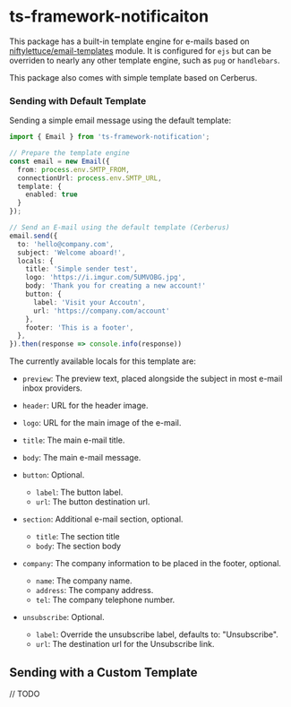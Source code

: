 # ts-framework-notificaiton

This package has a built-in template engine for e-mails based on [niftylettuce/email-templates](https://github.com/niftylettuce/email-templates) module.
It is configured for `ejs` but can be overriden to nearly any other template engine, such as `pug` or `handlebars`.

This package also comes with simple template based on Cerberus.

### Sending with Default Template

Sending a simple email message using the default template:

```typescript
import { Email } from 'ts-framework-notification';

// Prepare the template engine
const email = new Email({
  from: process.env.SMTP_FROM,
  connectionUrl: process.env.SMTP_URL,
  template: {
    enabled: true
  }
});

// Send an E-mail using the default template (Cerberus)
email.send({
  to: 'hello@company.com',
  subject: 'Welcome aboard!',
  locals: {
    title: 'Simple sender test',
    logo: 'https://i.imgur.com/5UMVOBG.jpg',
    body: 'Thank you for creating a new account!'
    button: {
      label: 'Visit your Accoutn',
      url: 'https://company.com/account'
    },
    footer: 'This is a footer',
  },
}).then(response => console.info(response))
```

The currently available locals for this template are:

- `preview`: The preview text, placed alongside the subject in most e-mail inbox providers.

- `header`: URL for the header image.

- `logo`: URL for the main image of the e-mail.

- `title`: The main e-mail title.

- `body`: The main e-mail message.

- `button`: Optional.
  - `label`: The button label.
  - `url`: The button destination url.

- `section`: Additional e-mail section, optional.
  - `title`: The section title
  - `body`: The section body

- `company`: The company information to be placed in the footer, optional.
  - `name`: The company name.
  - `address`: The company address.
  - `tel`: The company telephone number.

- `unsubscribe`: Optional.
  - `label`: Override the unsubscribe label, defaults to: "Unsubscribe".
  - `url`: The destination url for the Unsubscribe link.

## Sending with a Custom Template

// TODO